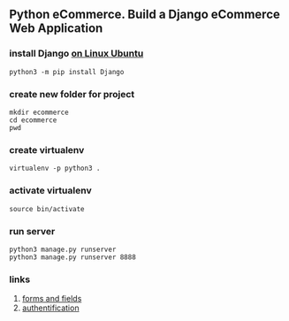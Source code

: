 ## Python eCommerce. Build a Django eCommerce Web Application

### install Django [on Linux Ubuntu](https://www.codingforentrepreneurs.com/blog/install-django-on-linux-ubuntu/)
```
python3 -m pip install Django
```

### create new folder for project
```
mkdir ecommerce
cd ecommerce
pwd
```

### create virtualenv
```
virtualenv -p python3 .
```

### activate virtualenv
```
source bin/activate
```

### run server
```
python3 manage.py runserver
python3 manage.py runserver 8888
```

### links

1. [forms and fields](https://docs.djangoproject.com/en/3.1/ref/forms/fields/)
1. [authentification](https://docs.djangoproject.com/en/3.1/topics/auth/default/)

